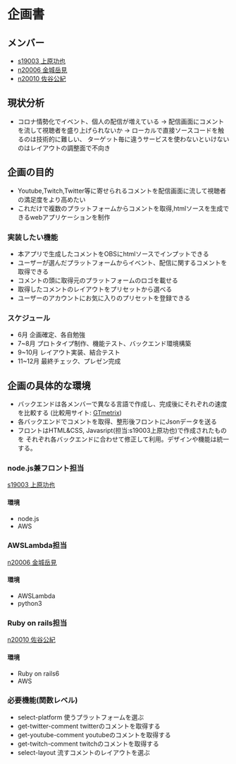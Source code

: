 # 企画書

## メンバー
- [s19003 上原功也](https://github.com/s19003/Graduation_Task.git)
- [n20006 金城岳見](https://github.com/n20006/GraduationTask)
- [n20010 佐谷公紀](https://github.com/n20010/GraduationTask)

## 現状分析
- コロナ情勢化でイベント、個人の配信が増えている
     →  配信画面にコメントを流して視聴者を盛り上げられないか
         →  ローカルで直接ソースコードを触るのは技術的に難しい、
            ターゲット毎に違うサービスを使わないといけないのはレイアウトの調整面で不向き


## 企画の目的
- Youtube,Twitch,Twitter等に寄せられるコメントを配信画面に流して視聴者の満足度をより高めたい
- これだけで複数のプラットフォームからコメントを取得,htmlソースを生成できるwebアプリケーションを制作

### 実装したい機能
- 本アプリで生成したコメントをOBSにhtmlソースでインプットできる
- ユーザーが選んだプラットフォームからイベント、配信に関するコメントを取得できる
- コメントの頭に取得元のプラットフォームのロゴを載せる
- 取得したコメントのレイアウトをプリセットから選べる
- ユーザーのアカウントにお気に入りのプリセットを登録できる



### スケジュール
- 6月 企画確定、各自勉強
- 7~8月 プロトタイプ制作、機能テスト、バックエンド環境構築
- 9~10月 レイアウト実装、結合テスト
- 11~12月 最終チェック、プレゼン完成


## 企画の具体的な環境
- バックエンドは各メンバーで異なる言語で作成し、完成後にそれぞれの速度を比較する
  (比較用サイト: [GTmetrix](https://gtmetrix.com/))
- 各バックエンドでコメントを取得、整形後フロントにJsonデータを送る
- フロントはHTML&CSS, Javasript(担当:s19003上原功也)で作成されたものを
  それぞれ各バックエンドに合わせて修正して利用。デザインや機能は統一する。

### node.js兼フロント担当
[s19003 上原功也](https://github.com/s19003/Graduation_Task.git)
#### 環境
- node.js
- AWS

### AWSLambda担当
[n20006 金城岳見](https://github.com/n20006/GraduationTask)  
#### 環境
- AWSLambda
- python3

### Ruby on rails担当
[n20010 佐谷公紀](https://github.com/n20010/GraduationTask)
#### 環境
- Ruby on rails6
- AWS


### 必要機能(関数レベル)
- select-platform 使うプラットフォームを選ぶ
- get-twitter-comment twitterのコメントを取得する
- get-youtube-comment youtubeのコメントを取得する
- get-twitch-comment twitchのコメントを取得する
- select-layout 流すコメントのレイアウトを選ぶ

